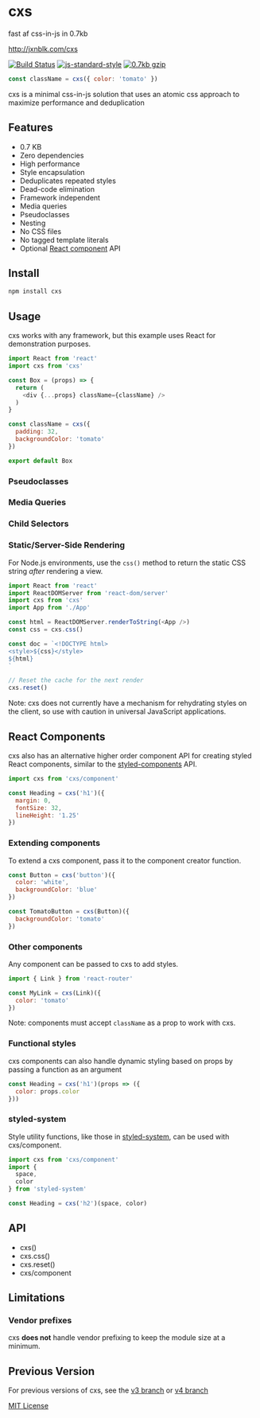 
# cxs

fast af css-in-js in 0.7kb

http://jxnblk.com/cxs

[![Build Status][b]](https://travis-ci.org/jxnblk/cxs)
[![js-standard-style][std]](http://standardjs.com/)
[![0.7kb gzip][kb]](https://github.com/siddharthkp/bundlesize)

[b]: https://img.shields.io/travis/jxnblk/cxs/master.svg?style=flat-square
[std]: https://img.shields.io/badge/code%20style-standard-brightgreen.svg?style=flat-square
[kb]: https://img.shields.io/badge/gzip-1%20kb-brightgreen.svg?style=flat-square

```js
const className = cxs({ color: 'tomato' })
```

cxs is a minimal css-in-js solution that uses an atomic css approach to maximize performance and deduplication

## Features

- 0.7 KB
- Zero dependencies
- High performance
- Style encapsulation
- Deduplicates repeated styles
- Dead-code elimination
- Framework independent
- Media queries
- Pseudoclasses
- Nesting
- No CSS files
- No tagged template literals
- Optional [React component](#react-components) API


## Install

```sh
npm install cxs
```

## Usage

cxs works with any framework, but this example uses React for demonstration purposes.

```js
import React from 'react'
import cxs from 'cxs'

const Box = (props) => {
  return (
    <div {...props} className={className} />
  )
}

const className = cxs({
  padding: 32,
  backgroundColor: 'tomato'
})

export default Box
```

### Pseudoclasses

### Media Queries

### Child Selectors


### Static/Server-Side Rendering

For Node.js environments, use the `css()` method to return the static CSS string *after* rendering a view.

```js
import React from 'react'
import ReactDOMServer from 'react-dom/server'
import cxs from 'cxs'
import App from './App'

const html = ReactDOMServer.renderToString(<App />)
const css = cxs.css()

const doc = `<!DOCTYPE html>
<style>${css}</style>
${html}
`

// Reset the cache for the next render
cxs.reset()
```

Note: cxs does not currently have a mechanism for rehydrating styles on the client, so use with caution in universal JavaScript applications.


## React Components

cxs also has an alternative higher order component API for creating styled React components, similar to the [styled-components][0] API.

```js
import cxs from 'cxs/component'

const Heading = cxs('h1')({
  margin: 0,
  fontSize: 32,
  lineHeight: '1.25'
})
```

### Extending components

To extend a cxs component, pass it to the component creator function.

```js
const Button = cxs('button')({
  color: 'white',
  backgroundColor: 'blue'
})

const TomatoButton = cxs(Button)({
  backgroundColor: 'tomato'
})
```

### Other components

Any component can be passed to cxs to add styles.

```js
import { Link } from 'react-router'

const MyLink = cxs(Link)({
  color: 'tomato'
})
```

Note: components must accept `className` as a prop to work with cxs.


### Functional styles

cxs components can also handle dynamic styling based on props by passing a function as an argument

```js
const Heading = cxs('h1')(props => ({
  color: props.color
}))
```

### styled-system

Style utility functions, like those in [styled-system][s2], can be used with cxs/component.

```js
import cxs from 'cxs/component'
import {
  space,
  color
} from 'styled-system'

const Heading = cxs('h2')(space, color)
```

## API

- cxs()
- cxs.css()
- cxs.reset()
- cxs/component


## Limitations

### Vendor prefixes

cxs **does not** handle vendor prefixing to keep the module size at a minimum.


## Previous Version

For previous versions of cxs, see the [v3 branch][v3] or [v4 branch][v4]

[0]: https://www.styled-components.com (styled-components)
[2]: http://basscss.com
[3]: http://tachyons.io

[s2]: https://github.com/jxnblk/styled-system
[v3]: https://github.com/jxnblk/cxs/tree/v3
[v4]: https://github.com/jxnblk/cxs/tree/v4

[MIT License](LICENSE.md)
